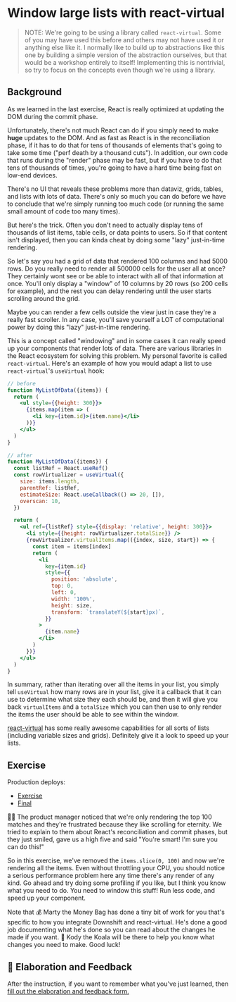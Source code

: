 # Window large lists with react-virtual

> NOTE: We're going to be using a library called `react-virtual`. Some of you
> may have used this before and others may not have used it or anything else
> like it. I normally like to build up to abstractions like this one by building
> a simple version of the abstraction ourselves, but that would be a workshop
> entirely to itself! Implementing this is nontrivial, so try to focus on the
> concepts even though we're using a library.

## Background

As we learned in the last exercise, React is really optimized at updating the
DOM during the commit phase.

Unfortunately, there's not much React can do if you simply need to make **huge**
updates to the DOM. And as fast as React is in the reconciliation phase, if it
has to do that for tens of thousands of elements that's going to take some time
("perf death by a thousand cuts"). In addition, our own code that runs during
the "render" phase may be fast, but if you have to do that tens of thousands of
times, you're going to have a hard time being fast on low-end devices.

There's no UI that reveals these problems more than dataviz, grids, tables, and
lists with lots of data. There's only so much you can do before we have to
conclude that we're simply running too much code (or running the same small
amount of code too many times).

But here's the trick. Often you don't need to actually display tens of thousands
of list items, table cells, or data points to users. So if that content isn't
displayed, then you can kinda cheat by doing some "lazy" just-in-time rendering.

So let's say you had a grid of data that rendered 100 columns and had 5000 rows.
Do you really need to render all 500000 cells for the user all at once? They
certainly wont see or be able to interact with all of that information at once.
You'll only display a "window" of 10 columns by 20 rows (so 200 cells for
example), and the rest you can delay rendering until the user starts scrolling
around the grid.

Maybe you can render a few cells outside the view just in case they're a really
fast scroller. In any case, you'll save yourself a LOT of computational power by
doing this "lazy" just-in-time rendering.

This is a concept called "windowing" and in some cases it can really speed up
your components that render lots of data. There are various libraries in the
React ecosystem for solving this problem. My personal favorite is called
`react-virtual`. Here's an example of how you would adapt a list to use
`react-virtual`'s `useVirtual` hook:

```jsx
// before
function MyListOfData({items}) {
  return (
    <ul style={{height: 300}}>
      {items.map(item => (
        <li key={item.id}>{item.name}</li>
      ))}
    </ul>
  )
}
```

```jsx
// after
function MyListOfData({items}) {
  const listRef = React.useRef()
  const rowVirtualizer = useVirtual({
    size: items.length,
    parentRef: listRef,
    estimateSize: React.useCallback(() => 20, []),
    overscan: 10,
  })

  return (
    <ul ref={listRef} style={{display: 'relative', height: 300}}>
      <li style={{height: rowVirtualizer.totalSize}} />
      {rowVirtualizer.virtualItems.map(({index, size, start}) => {
        const item = items[index]
        return (
          <li
            key={item.id}
            style={{
              position: 'absolute',
              top: 0,
              left: 0,
              width: '100%',
              height: size,
              transform: `translateY(${start}px)`,
            }}
          >
            {item.name}
          </li>
        )
      })}
    </ul>
  )
}
```

In summary, rather than iterating over all the items in your list, you simply
tell `useVirtual` how many rows are in your list, give it a callback that it can
use to determine what size they each should be, and then it will give you back
`virtualItems` and a `totalSize` which you can then use to only render the
items the user should be able to see within the window.

[react-virtual](https://github.com/tannerlinsley/react-virtual) has some really
awesome capabilities for all sorts of lists (including variable sizes and
grids). Definitely give it a look to speed up your lists.

## Exercise

Production deploys:

- [Exercise](https://react-performance.netlify.app/isolated/exercise/04.js)
- [Final](https://react-performance.netlify.app/isolated/final/04.js)

👨‍💼 The product manager noticed that we're only rendering the top 100 matches and
they're frustrated because they like scrolling for eternity. We tried to explain
to them about React's reconciliation and commit phases, but they just smiled,
gave us a high five and said "You're smart! I'm sure you can do this!"

So in this exercise, we've removed the `items.slice(0, 100)` and now we're
rendering all the items. Even without throttling your CPU, you should notice a
serious performance problem here any time there's any render of any kind. Go
ahead and try doing some profiling if you like, but I think you know what you
need to do. You need to window this stuff! Run less code, and speed up your
component.

Note that 💰 Marty the Money Bag has done a tiny bit of work for you that's
specific to how you integrate Downshift and react-virtual. He's done a good job
documenting what he's done so you can read about the changes he made if you
want. 🐨 Kody the Koala will be there to help you know what changes you need to
make. Good luck!

## 🦉 Elaboration and Feedback

<div>
<span>After the instruction, if you want to remember what you've just learned, then </span>
<a rel="noopener noreferrer" target="_blank" href="https://ws.kcd.im/?ws=React%20Performance%20%E2%9A%A1&e=04%3A%20Window%20large%20lists%20with%20react-virtual&em=fredrikpaulin@mondido.com">
  fill out the elaboration and feedback form.
</a>
</div>
